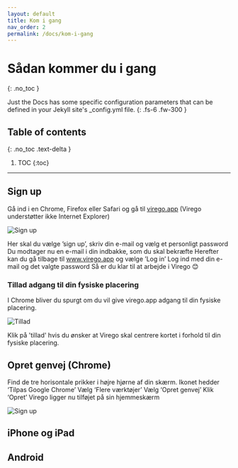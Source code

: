 ```yaml
---
layout: default
title: Kom i gang
nav_order: 2
permalink: /docs/kom-i-gang
---
```


# Sådan kommer du i gang
{: .no_toc }


Just the Docs has some specific configuration parameters that can be defined in your Jekyll site's _config.yml file.
{: .fs-6 .fw-300 }

## Table of contents
{: .no_toc .text-delta }

1. TOC
{:toc}

---

## Sign up

Gå ind i en Chrome, Firefox eller Safari og gå til [virego.app](https://virego.app)   (Virego understøtter ikke Internet Explorer)

![Sign up](/virego-guide/assets/kom-i-gang/sign_up.png "Sign up")

Her skal du vælge ’sign up’, skriv din e-mail og vælg et personligt password
Du modtager nu en e-mail i din indbakke, som du skal bekræfte 
Herefter kan du gå tilbage til www.virego.app og vælge ’Log in’
Log ind med din e-mail og det valgte password
Så er du klar til at arbejde i Virego 😊

### Tillad adgang til din fysiske placering

I Chrome bliver du spurgt om du vil give virego.app adgang til din fysiske placering.

![Tillad](/virego-guide/assets/kom-i-gang/tillad_placering.png "Adgang til din fysiske placering")

Klik på 'tillad' hvis du ønsker at Virego skal centrere kortet i forhold til din fysiske placering.

## Opret genvej (Chrome)

Find de tre horisontale prikker i højre hjørne af din skærm. Ikonet hedder ‘Tilpas Google Chrome’ 
Vælg ‘Flere værktøjer’
Vælg ‘Opret genvej’
Klik ‘Opret’
Virego ligger nu tilføjet på sin hjemmeskærm

![Sign up](/virego-guide/assets/kom-i-gang/opret_genvej.png "Sign up")

## iPhone og iPad

## Android